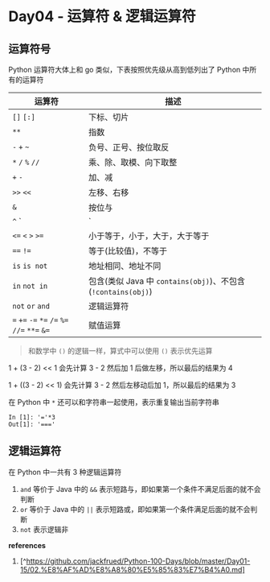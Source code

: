 # Day04 - 运算符 & 逻辑运算符

## 运算符号

Python 运算符大体上和 go 类似，下表按照优先级从高到低列出了 Python 中所有的运算符

| 运算符                                        | 描述                                                         |
| --------------------------------------------- | ------------------------------------------------------------ |
| `[]` `[:]`                                    | 下标、切片                                                   |
| `**`                                          | 指数                                                         |
| `-` `+` `~`                                   | 负号、正号、按位取反                                         |
| `*` `/` `%` `//`                              | 乘、除、取模、向下取整                                       |
| `+` `-`                                       | 加、减                                                       |
| `>>` `<<`                                     | 左移、右移                                                   |
| `&`                                           | 按位与                                                       |
| `^` `|`                                       | 按位异或、按位或                                             |
| `<=` `<` `>` `>=`                             | 小于等于，小于，大于，大于等于                               |
| `==` `!=`                                     | 等于(比较值)，不等于                                         |
| `is` `is not`                                 | 地址相同、地址不同                                           |
| `in` `not in`                                 | 包含(类似 Java 中 `contains(obj)`)、不包含(`!contains(obj)`) |
| `not` `or` `and`                              | 逻辑运算符                                                   |
| `=` `+=` `-=` `*=` `/=` `%=` `//=` `**=` `&=` | 赋值运算                                                     |

> 和数学中 `()` 的逻辑一样，算式中可以使用 `()` 表示优先运算

1 + (3 - 2) << 1 会先计算 3 - 2 然后加 1 后做左移，所以最后的结果为 4

1 + ((3 - 2) << 1) 会先计算 3 - 2 然后左移动后加 1，所以最后的结果为 3



在 Python 中 `*` 还可以和字符串一起使用，表示重复输出当前字符串

```
In [1]: '='*3
Out[1]: '==='
```

## 逻辑运算符

在 Python 中一共有 3 种逻辑运算符

1. `and` 等价于 Java 中的 `&&` 表示短路与，即如果第一个条件不满足后面的就不会判断
2. `or` 等价于 Java 中的 `||` 表示短路或，即如果第一个条件满足后面的就不会判断
3. `not` 表示逻辑非

**references**

1. [^https://github.com/jackfrued/Python-100-Days/blob/master/Day01-15/02.%E8%AF%AD%E8%A8%80%E5%85%83%E7%B4%A0.md]